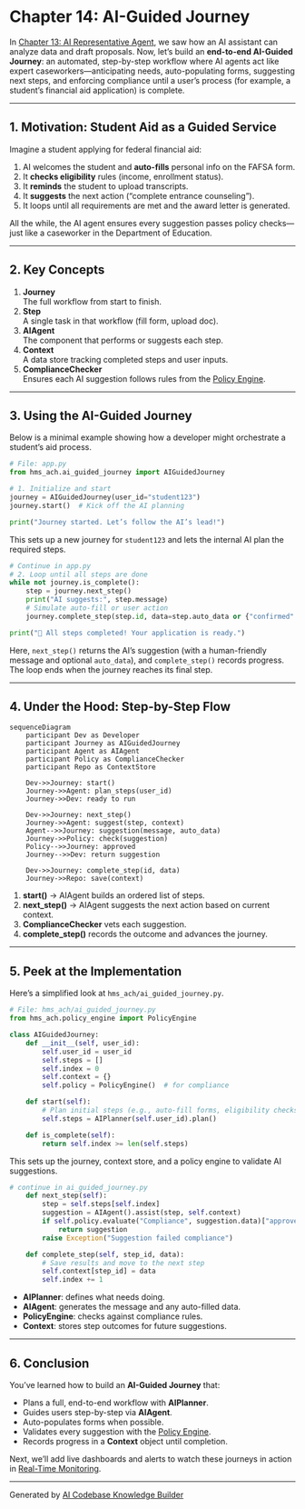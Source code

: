 # Chapter 14: AI-Guided Journey

In [Chapter 13: AI Representative Agent](13_ai_representative_agent_.md), we saw how an AI assistant can analyze data and draft proposals. Now, let’s build an **end-to-end AI-Guided Journey**: an automated, step-by-step workflow where AI agents act like expert caseworkers—anticipating needs, auto-populating forms, suggesting next steps, and enforcing compliance until a user’s process (for example, a student’s financial aid application) is complete.

---

## 1. Motivation: Student Aid as a Guided Service

Imagine a student applying for federal financial aid:

1. AI welcomes the student and **auto-fills** personal info on the FAFSA form.
2. It **checks eligibility** rules (income, enrollment status).
3. It **reminds** the student to upload transcripts.
4. It **suggests** the next action (“complete entrance counseling”).
5. It loops until all requirements are met and the award letter is generated.

All the while, the AI agent ensures every suggestion passes policy checks—just like a caseworker in the Department of Education.

---

## 2. Key Concepts

1. **Journey**  
   The full workflow from start to finish.  
2. **Step**  
   A single task in that workflow (fill form, upload doc).  
3. **AIAgent**  
   The component that performs or suggests each step.  
4. **Context**  
   A data store tracking completed steps and user inputs.  
5. **ComplianceChecker**  
   Ensures each AI suggestion follows rules from the [Policy Engine](10_policy_engine_.md).  

---

## 3. Using the AI-Guided Journey

Below is a minimal example showing how a developer might orchestrate a student’s aid process.

```python
# File: app.py
from hms_ach.ai_guided_journey import AIGuidedJourney

# 1. Initialize and start
journey = AIGuidedJourney(user_id="student123")
journey.start()  # Kick off the AI planning

print("Journey started. Let’s follow the AI’s lead!")
```
This sets up a new journey for `student123` and lets the internal AI plan the required steps.

```python
# Continue in app.py
# 2. Loop until all steps are done
while not journey.is_complete():
    step = journey.next_step()
    print("AI suggests:", step.message)
    # Simulate auto-fill or user action
    journey.complete_step(step.id, data=step.auto_data or {"confirmed": True})

print("🎉 All steps completed! Your application is ready.")
```
Here, `next_step()` returns the AI’s suggestion (with a human-friendly message and optional `auto_data`), and `complete_step()` records progress. The loop ends when the journey reaches its final step.

---

## 4. Under the Hood: Step-by-Step Flow

```mermaid
sequenceDiagram
    participant Dev as Developer
    participant Journey as AIGuidedJourney
    participant Agent as AIAgent
    participant Policy as ComplianceChecker
    participant Repo as ContextStore

    Dev->>Journey: start()
    Journey->>Agent: plan_steps(user_id)
    Journey->>Dev: ready to run

    Dev->>Journey: next_step()
    Journey->>Agent: suggest(step, context)
    Agent-->>Journey: suggestion(message, auto_data)
    Journey->>Policy: check(suggestion)
    Policy-->>Journey: approved
    Journey-->>Dev: return suggestion

    Dev->>Journey: complete_step(id, data)
    Journey->>Repo: save(context)
```

1. **start()** → AIAgent builds an ordered list of steps.
2. **next_step()** → AIAgent suggests the next action based on current context.
3. **ComplianceChecker** vets each suggestion.
4. **complete_step()** records the outcome and advances the journey.

---

## 5. Peek at the Implementation

Here’s a simplified look at `hms_ach/ai_guided_journey.py`.

```python
# File: hms_ach/ai_guided_journey.py
from hms_ach.policy_engine import PolicyEngine

class AIGuidedJourney:
    def __init__(self, user_id):
        self.user_id = user_id
        self.steps = []
        self.index = 0
        self.context = {}
        self.policy = PolicyEngine()  # for compliance

    def start(self):
        # Plan initial steps (e.g., auto-fill forms, eligibility checks)
        self.steps = AIPlanner(self.user_id).plan()

    def is_complete(self):
        return self.index >= len(self.steps)
```

This sets up the journey, context store, and a policy engine to validate AI suggestions.

```python
# continue in ai_guided_journey.py
    def next_step(self):
        step = self.steps[self.index]
        suggestion = AIAgent().assist(step, self.context)
        if self.policy.evaluate("Compliance", suggestion.data)["approved"]:
            return suggestion
        raise Exception("Suggestion failed compliance")

    def complete_step(self, step_id, data):
        # Save results and move to the next step
        self.context[step_id] = data
        self.index += 1
```

- **AIPlanner**: defines what needs doing.  
- **AIAgent**: generates the message and any auto-filled data.  
- **PolicyEngine**: checks against compliance rules.  
- **Context**: stores step outcomes for future suggestions.

---

## 6. Conclusion

You’ve learned how to build an **AI-Guided Journey** that:

- Plans a full, end-to-end workflow with **AIPlanner**.  
- Guides users step-by-step via **AIAgent**.  
- Auto-populates forms when possible.  
- Validates every suggestion with the [Policy Engine](10_policy_engine_.md).  
- Records progress in a **Context** object until completion.

Next, we’ll add live dashboards and alerts to watch these journeys in action in [Real-Time Monitoring](15_real_time_monitoring_.md).

---

Generated by [AI Codebase Knowledge Builder](https://github.com/The-Pocket/Tutorial-Codebase-Knowledge)